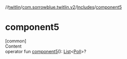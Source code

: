 //[twitlin](../../index.md)/[com.sorrowblue.twitlin.v2](../index.md)/[Includes](index.md)/[component5](component5.md)



# component5  
[common]  
Content  
operator fun [component5](component5.md)(): [List](https://kotlinlang.org/api/latest/jvm/stdlib/kotlin.collections/-list/index.html)<[Poll](../../com.sorrowblue.twitlin.v2.objects/-poll/index.md)>?  



